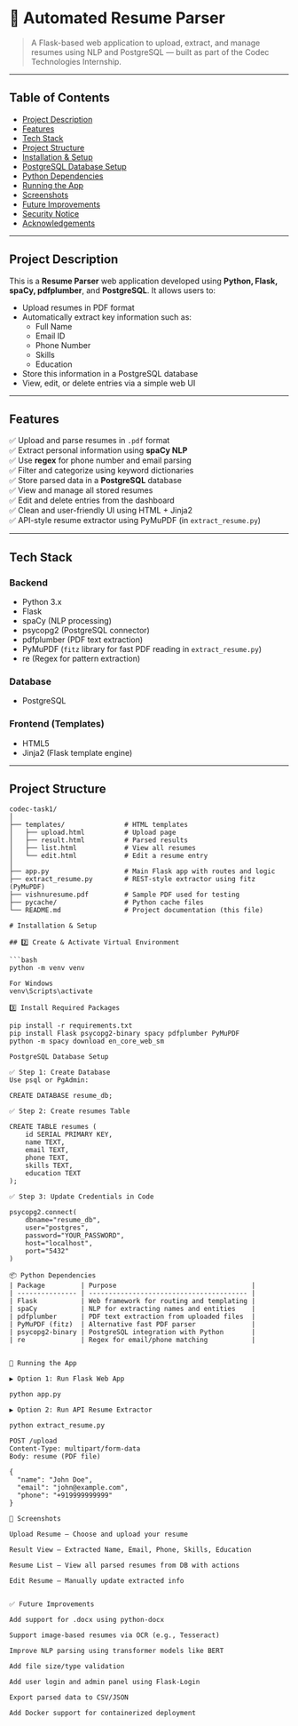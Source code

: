 # 📄 Automated Resume Parser

> A Flask-based web application to upload, extract, and manage resumes using NLP and PostgreSQL — built as part of the Codec Technologies Internship.

---

##  Table of Contents

- [ Project Description](#-project-description)
- [ Features](#-features)
- [ Tech Stack](#-tech-stack)
- [ Project Structure](#-project-structure)
- [ Installation & Setup](#️-installation--setup)
- [ PostgreSQL Database Setup](#️-postgresql-database-setup)
- [ Python Dependencies](#-python-dependencies)
- [ Running the App](#-running-the-app)
- [ Screenshots](#-screenshots)
- [ Future Improvements](#-future-improvements)
- [ Security Notice](#️-security-notice)
- [ Acknowledgements](#-acknowledgements)

---

##  Project Description

This is a **Resume Parser** web application developed using **Python, Flask, spaCy, pdfplumber**, and **PostgreSQL**. It allows users to:

- Upload resumes in PDF format
- Automatically extract key information such as:
  - Full Name
  - Email ID
  - Phone Number
  - Skills
  - Education
- Store this information in a PostgreSQL database
- View, edit, or delete entries via a simple web UI

---

##  Features

✅ Upload and parse resumes in `.pdf` format  
✅ Extract personal information using **spaCy NLP**  
✅ Use **regex** for phone number and email parsing  
✅ Filter and categorize using keyword dictionaries  
✅ Store parsed data in a **PostgreSQL** database  
✅ View and manage all stored resumes  
✅ Edit and delete entries from the dashboard  
✅ Clean and user-friendly UI using HTML + Jinja2  
✅ API-style resume extractor using PyMuPDF (in `extract_resume.py`)

---

##  Tech Stack

###  Backend
- Python 3.x
- Flask
- spaCy (NLP processing)
- psycopg2 (PostgreSQL connector)
- pdfplumber (PDF text extraction)
- PyMuPDF (`fitz` library for fast PDF reading in `extract_resume.py`)
- re (Regex for pattern extraction)

###  Database
- PostgreSQL

###  Frontend (Templates)
- HTML5
- Jinja2 (Flask template engine)

---

##  Project Structure

```text
codec-task1/
│
├── templates/               # HTML templates
│   ├── upload.html          # Upload page
│   ├── result.html          # Parsed results
│   ├── list.html            # View all resumes
│   └── edit.html            # Edit a resume entry
│
├── app.py                   # Main Flask app with routes and logic
├── extract_resume.py        # REST-style extractor using fitz (PyMuPDF)
├── vishnuresume.pdf         # Sample PDF used for testing
├── pycache/                 # Python cache files
└── README.md                # Project documentation (this file)

# Installation & Setup

## 2️⃣ Create & Activate Virtual Environment

```bash
python -m venv venv

For Windows
venv\Scripts\activate

3️⃣ Install Required Packages

pip install -r requirements.txt
pip install Flask psycopg2-binary spacy pdfplumber PyMuPDF
python -m spacy download en_core_web_sm

PostgreSQL Database Setup

✅ Step 1: Create Database
Use psql or PgAdmin:

CREATE DATABASE resume_db;

✅ Step 2: Create resumes Table

CREATE TABLE resumes (
    id SERIAL PRIMARY KEY,
    name TEXT,
    email TEXT,
    phone TEXT,
    skills TEXT,
    education TEXT
);

✅ Step 3: Update Credentials in Code

psycopg2.connect(
    dbname="resume_db",
    user="postgres",
    password="YOUR_PASSWORD",
    host="localhost",
    port="5432"
)

📦 Python Dependencies
| Package         | Purpose                                  |
| --------------- | ---------------------------------------- |
| Flask           | Web framework for routing and templating |
| spaCy           | NLP for extracting names and entities    |
| pdfplumber      | PDF text extraction from uploaded files  |
| PyMuPDF (fitz)  | Alternative fast PDF parser              |
| psycopg2-binary | PostgreSQL integration with Python       |
| re              | Regex for email/phone matching           |


🧪 Running the App

▶️ Option 1: Run Flask Web App

python app.py

▶️ Option 2: Run API Resume Extractor

python extract_resume.py

POST /upload
Content-Type: multipart/form-data
Body: resume (PDF file)

{
  "name": "John Doe",
  "email": "john@example.com",
  "phone": "+919999999999"
}

📸 Screenshots

Upload Resume – Choose and upload your resume

Result View – Extracted Name, Email, Phone, Skills, Education

Resume List – View all parsed resumes from DB with actions

Edit Resume – Manually update extracted info


✅ Future Improvements

Add support for .docx using python-docx

Support image-based resumes via OCR (e.g., Tesseract)

Improve NLP parsing using transformer models like BERT

Add file size/type validation

Add user login and admin panel using Flask-Login

Export parsed data to CSV/JSON

Add Docker support for containerized deployment









